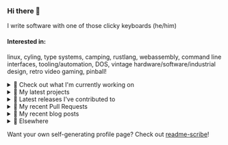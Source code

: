 ### Hi there 👋

I write software with one of those clicky keyboards (he/him)

#### Interested in:
linux, cyling, type systems, camping, rustlang, webassembly, command line interfaces, tooling/automation, DOS, vintage hardware/software/industrial design, retro video gaming, pinball!

<details><summary>👀 Check out what I'm currently working on</summary><br />

- [MetaMask/noble-secp256k1-compat-wrapper](https://github.com/MetaMask/noble-secp256k1-compat-wrapper) - A wrapper to directly resolve `ethereum-cryptography/secp256k1-compat` which uses the light and fast @noble/secp256k1 pure js implementation (1 day ago)
- [MetaMask/snaps-skunkworks](https://github.com/MetaMask/snaps-skunkworks) - Monorepo for Snaps dependencies. (1 week ago)
- [MetaMask/action-publish-release](https://github.com/MetaMask/action-publish-release) -  (1 week ago)
- [MetaMask/controllers](https://github.com/MetaMask/controllers) - Collection of platform-agnostic modules for creating secure data models for cryptocurrency wallets (1 week ago)
- [MetaMask/smart-transactions-controller](https://github.com/MetaMask/smart-transactions-controller) -  (1 week ago)
</details>

<details><summary>🌱 My latest projects</summary><br />

- [rickycodes/kitties](https://github.com/rickycodes/kitties) - micro site to browse CryptoKitties
- [rickycodes/pve-no-subscription](https://github.com/rickycodes/pve-no-subscription) - Proxmox VE No-Subscription Removal
- [rickycodes/ftse-rs](https://github.com/rickycodes/ftse-rs) - scrape and filter hl.co.uk market summaries
- [rickycodes/card](https://github.com/rickycodes/card) - npx business card built with rust targeting wasm
- [rickycodes/dat-proxy-browser](https://github.com/rickycodes/dat-proxy-browser) - Rough sketch of a decentralised (supporting DAT) mobile web browser built with react-native
</details>

<details><summary>🔭 Latest releases I've contributed to</summary><br />

- [MetaMask/noble-secp256k1-compat-wrapper](https://github.com/MetaMask/noble-secp256k1-compat-wrapper) ([v1.0.2](https://github.com/MetaMask/noble-secp256k1-compat-wrapper/releases/tag/v1.0.2), today) - A wrapper to directly resolve `ethereum-cryptography/secp256k1-compat` which uses the light and fast @noble/secp256k1 pure js implementation
- [MetaMask/metamask-mobile](https://github.com/MetaMask/metamask-mobile) ([v5.5.0](https://github.com/MetaMask/metamask-mobile/releases/tag/v5.5.0), 1 day ago) - Mobile web browser providing access to websites that use the Ethereum blockchain
- [MetaMask/metamask-extension](https://github.com/MetaMask/metamask-extension) ([v10.18.2](https://github.com/MetaMask/metamask-extension/releases/tag/v10.18.2), 6 days ago) - :globe_with_meridians: :electric_plug: The MetaMask browser extension enables browsing Ethereum blockchain enabled websites
- [MetaMask/controllers](https://github.com/MetaMask/controllers) ([v30.2.0](https://github.com/MetaMask/controllers/releases/tag/v30.2.0), 1 week ago) - Collection of platform-agnostic modules for creating secure data models for cryptocurrency wallets
- [MetaMask/snaps-skunkworks](https://github.com/MetaMask/snaps-skunkworks) ([v0.18.1](https://github.com/MetaMask/snaps-skunkworks/releases/tag/v0.18.1), 3 weeks ago) - Monorepo for Snaps dependencies.
</details>

<details><summary>🔨 My recent Pull Requests</summary><br />

- [Add release workflows](https://github.com/MetaMask/noble-secp256k1-compat-wrapper/pull/1) on [MetaMask/noble-secp256k1-compat-wrapper](https://github.com/MetaMask/noble-secp256k1-compat-wrapper) (1 week ago)
- [Add release workflows](https://github.com/MetaMask/contract-metadata/pull/1071) on [MetaMask/contract-metadata](https://github.com/MetaMask/contract-metadata) (1 week ago)
- [use `MetaMask/action-is-release@v1.0`](https://github.com/MetaMask/smart-transactions-controller/pull/88) on [MetaMask/smart-transactions-controller](https://github.com/MetaMask/smart-transactions-controller) (1 week ago)
- [use `MetaMask/action-is-release@v1.0`](https://github.com/MetaMask/snaps-skunkworks/pull/664) on [MetaMask/snaps-skunkworks](https://github.com/MetaMask/snaps-skunkworks) (1 week ago)
- [use `MetaMask/action-is-release@v1.0`](https://github.com/MetaMask/controllers/pull/883) on [MetaMask/controllers](https://github.com/MetaMask/controllers) (1 week ago)
</details>

<details><summary>📜 My recent blog posts</summary><br />

- [Publishing my Website to the peer-to-peer Web](//ricky.codes/blog/posts/publishing-to-the-peer-to-peer-web/) (3 years ago)
</details>

<details><summary>🔗 Elsewhere</summary><br />

- Web: https://ricky.codes
- Twitter: https://twitter.com/rickycodes
- Blog: https://ricky.codes/blog
</details>

Want your own self-generating profile page? Check out [readme-scribe](https://github.com/muesli/readme-scribe)!

